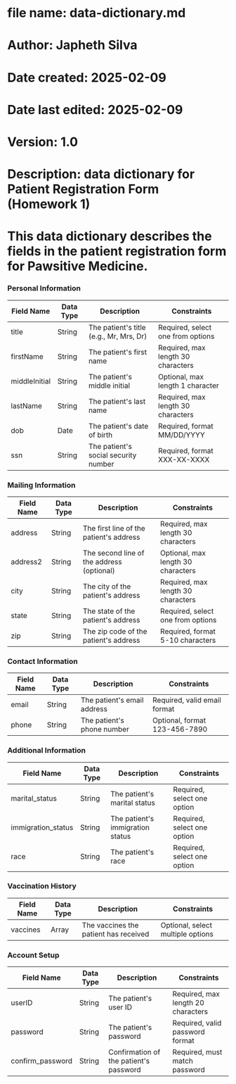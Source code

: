 # file name: data-dictionary.md
# Author: Japheth Silva
# Date created: 2025-02-09
# Date last edited: 2025-02-09
# Version: 1.0
# Description: data dictionary for Patient Registration Form (Homework 1)
# This data dictionary describes the fields in the patient registration form for Pawsitive Medicine.

### Personal Information

| Field Name        | Data Type | Description                                | Constraints                              |
|-------------------|-----------|--------------------------------------------|------------------------------------------|
| title             | String    | The patient's title (e.g., Mr, Mrs, Dr)    | Required, select one from options       |
| firstName         | String    | The patient's first name                   | Required, max length 30 characters      |
| middleInitial     | String    | The patient's middle initial               | Optional, max length 1 character        |
| lastName          | String    | The patient's last name                    | Required, max length 30 characters      |
| dob               | Date      | The patient's date of birth                | Required, format MM/DD/YYYY             |
| ssn               | String    | The patient's social security number       | Required, format XXX-XX-XXXX            |

### Mailing Information

| Field Name        | Data Type | Description                                | Constraints                              |
|-------------------|-----------|--------------------------------------------|------------------------------------------|
| address           | String    | The first line of the patient's address    | Required, max length 30 characters      |
| address2          | String    | The second line of the address (optional)  | Optional, max length 30 characters      |
| city              | String    | The city of the patient's address          | Required, max length 30 characters      |
| state             | String    | The state of the patient's address         | Required, select one from options       |
| zip               | String    | The zip code of the patient's address      | Required, format 5-10 characters        |

### Contact Information

| Field Name        | Data Type | Description                                | Constraints                              |
|-------------------|-----------|--------------------------------------------|------------------------------------------|
| email             | String    | The patient's email address                | Required, valid email format            |
| phone             | String    | The patient's phone number                 | Optional, format 123-456-7890           |

### Additional Information

| Field Name        | Data Type | Description                                | Constraints                              |
|-------------------|-----------|--------------------------------------------|------------------------------------------|
| marital_status    | String    | The patient's marital status               | Required, select one option             |
| immigration_status| String    | The patient's immigration status           | Required, select one option             |
| race              | String    | The patient's race                         | Required, select one option             |

### Vaccination History

| Field Name        | Data Type | Description                                | Constraints                              |
|-------------------|-----------|--------------------------------------------|------------------------------------------|
| vaccines          | Array     | The vaccines the patient has received      | Optional, select multiple options       |

### Account Setup

| Field Name        | Data Type | Description                                | Constraints                              |
|-------------------|-----------|--------------------------------------------|------------------------------------------|
| userID            | String    | The patient's user ID                      | Required, max length 20 characters      |
| password          | String    | The patient's password                     | Required, valid password format         |
| confirm_password  | String    | Confirmation of the patient's password     | Required, must match password           |
